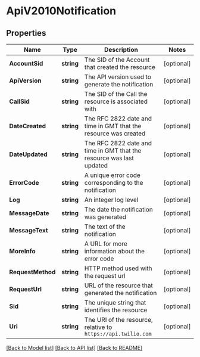 # ApiV2010Notification

## Properties

Name | Type | Description | Notes
------------ | ------------- | ------------- | -------------
**AccountSid** | **string** | The SID of the Account that created the resource |[optional] 
**ApiVersion** | **string** | The API version used to generate the notification |[optional] 
**CallSid** | **string** | The SID of the Call the resource is associated with |[optional] 
**DateCreated** | **string** | The RFC 2822 date and time in GMT that the resource was created |[optional] 
**DateUpdated** | **string** | The RFC 2822 date and time in GMT that the resource was last updated |[optional] 
**ErrorCode** | **string** | A unique error code corresponding to the notification |[optional] 
**Log** | **string** | An integer log level |[optional] 
**MessageDate** | **string** | The date the notification was generated |[optional] 
**MessageText** | **string** | The text of the notification |[optional] 
**MoreInfo** | **string** | A URL for more information about the error code |[optional] 
**RequestMethod** | **string** | HTTP method used with the request url |[optional] 
**RequestUrl** | **string** | URL of the resource that generated the notification |[optional] 
**Sid** | **string** | The unique string that identifies the resource |[optional] 
**Uri** | **string** | The URI of the resource, relative to `https://api.twilio.com` |[optional] 

[[Back to Model list]](../README.md#documentation-for-models) [[Back to API list]](../README.md#documentation-for-api-endpoints) [[Back to README]](../README.md)



